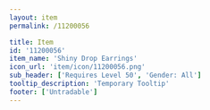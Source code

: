 ```yaml
---
layout: item
permalink: /11200056

title: Item
id: '11200056'
item_name: 'Shiny Drop Earrings'
icon_url: 'item/icon/11200056.png'
sub_header: ['Requires Level 50', 'Gender: All']
tooltip_description: 'Temporary Tooltip'
footer: ['Untradable']
---
```

